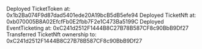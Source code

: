   Deployed TicketToken at: 0x1b2Ba074F9d87dad5401ede20A19bcB5dB5efe94
  Deployed TicketNft at: 0xb070005B8A02EfcfFb0E2fbb7F2e1C473Ba5199C
  Deployed EventTicketing at: 0xC241d2512F1444B8C27B78B587CF8c90BbB9Df27
  Transferred TicketNft ownership to: 0xC241d2512F1444B8C27B78B587CF8c90BbB9Df27